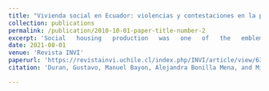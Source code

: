 ```yaml
---
title: "Vivienda social en Ecuador: violencias y contestaciones en la produccion progresista de periferias urbanas"
collection: publications
permalink: /publication/2010-10-01-paper-title-number-2
excerpt: 'Social   housing   production   was   one   of   the   emblems of the Ecuadorian policy of the Citizen Revolution chaired  by  Rafael  Correa  for  10  years.  From  the  case  of  Ecuador,  it  is  analyzed  how progressive governments applied policies in the field of social housing and urban development. This article tracks the scales of application these social policies had regarding neoliberalism, from the  point  of  view  of  the  violence  and  responses  that  the  process  provoked.  In  Quito,  families  organized  to  obtain  the  promised  homes  after  years  of  waiting.  In  Guayaquil,  police  violence  displaced    entire    neighborhoods    to    achieve urban  renewal  through  an  ecological  plan.  In  Portoviejo,  from  the  earthquake  of  2016,  the  center was converted, and the houses were moved to the periphery. From an historic, spatial, and qualitative methodology, this analysis shows the limitations  of  the  proposals  of  the  progressive  governments,  and  the  popular  organization  to  avoid displacement towards the peripheries.'
date: 2021-08-01
venue: 'Revista INVI'
paperurl: 'https://revistainvi.uchile.cl/index.php/INVI/article/view/63302/66833'
citation: 'Duran, Gustavo, Manuel Bayon, Alejandra Bonilla Mena, and Michael Janoschka. 2020. Vivienda Social En Ecuador: Violencias y Contestaciones En La Produccion Progresista de Periferias Urbanas. Revista INVI 35 (99): 34 to 56. https://doi.org/10.4067/S0718-83582020000200034.'

---
```




